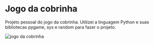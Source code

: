 # Jogo da cobrinha
Projeto pessoal do jogo da cobrinha. Utilizei a linguagem Python e suas bibliotecas pygame, sys e random para fazer o projeto.

![jogo da cobrinha]()
